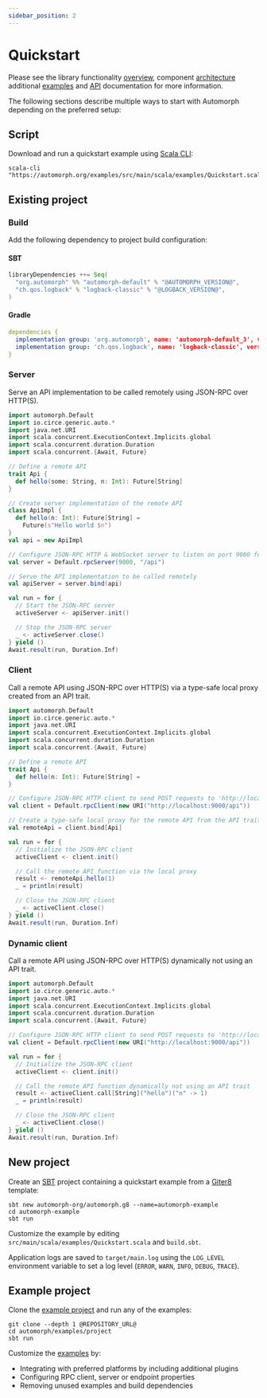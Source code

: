 ```yaml
---
sidebar_position: 2
---
```


# Quickstart

Please see the library functionality [overview](https://automorph.org/docs/Overview), component [architecture](https://automorph.org/docs/Architecture) additional [examples](https://automorph.org/docs/Examples) and [API](https://automorph.org/api/automorph.html) documentation for more information.

The following sections describe multiple ways to start with Automorph depending on the preferred setup:



## Script

Download and run a quickstart example using [Scala CLI](https://scala-cli.virtuslab.org):

```shell
scala-cli "https://automorph.org/examples/src/main/scala/examples/Quickstart.scala"
```


## Existing project

### Build

Add the following dependency to project build configuration:

#### SBT

```scala
libraryDependencies ++= Seq(
  "org.automorph" %% "automorph-default" % "@AUTOMORPH_VERSION@",
  "ch.qos.logback" % "logback-classic" % "@LOGBACK_VERSION@",
)
```

#### Gradle

```yaml
dependencies {
  implementation group: 'org.automorph', name: 'automorph-default_3', version: '@AUTOMORPH_VERSION@'
  implementation group: 'ch.qos.logback', name: 'logback-classic', version: '@LOGBACK_VERSION@'
}
```

### Server

Serve an API implementation to be called remotely using JSON-RPC over HTTP(S).

```scala
import automorph.Default
import io.circe.generic.auto.*
import java.net.URI
import scala.concurrent.ExecutionContext.Implicits.global
import scala.concurrent.duration.Duration
import scala.concurrent.{Await, Future}

// Define a remote API
trait Api {
  def hello(some: String, n: Int): Future[String]
}

// Create server implementation of the remote API
class ApiImpl {
  def hello(n: Int): Future[String] =
    Future(s"Hello world $n")
}
val api = new ApiImpl

// Configure JSON-RPC HTTP & WebSocket server to listen on port 9000 for requests to '/api'
val server = Default.rpcServer(9000, "/api")

// Serve the API implementation to be called remotely
val apiServer = server.bind(api)

val run = for {
  // Start the JSON-RPC server
  activeServer <- apiServer.init()

  // Stop the JSON-RPC server
  _ <- activeServer.close()
} yield ()
Await.result(run, Duration.Inf)
```

### Client

Call a remote API using JSON-RPC over HTTP(S) via a type-safe local proxy created from an API trait.

```scala
import automorph.Default
import io.circe.generic.auto.*
import java.net.URI
import scala.concurrent.ExecutionContext.Implicits.global
import scala.concurrent.duration.Duration
import scala.concurrent.{Await, Future}

// Define a remote API
trait Api {
  def hello(n: Int): Future[String] =
}

// Configure JSON-RPC HTTP client to send POST requests to 'http://localhost:9000/api'
val client = Default.rpcClient(new URI("http://localhost:9000/api"))

// Create a type-safe local proxy for the remote API from the API trait
val remoteApi = client.bind[Api]

val run = for {
  // Initialize the JSON-RPC client
  activeClient <- client.init()

  // Call the remote API function via the local proxy
  result <- remoteApi.hello(1)
  _ = println(result)

  // Close the JSON-RPC client
  _ <- activeClient.close()
} yield ()
Await.result(run, Duration.Inf)
```

### Dynamic client

Call a remote API using JSON-RPC over HTTP(S) dynamically not using an API trait.

```scala
import automorph.Default
import io.circe.generic.auto.*
import java.net.URI
import scala.concurrent.ExecutionContext.Implicits.global
import scala.concurrent.duration.Duration
import scala.concurrent.{Await, Future}

// Configure JSON-RPC HTTP client to send POST requests to 'http://localhost:9000/api'
val client = Default.rpcClient(new URI("http://localhost:9000/api"))

val run = for {
  // Initialize the JSON-RPC client
  activeClient <- client.init()

  // Call the remote API function dynamically not using an API trait
  result <- activeClient.call[String]("hello")("n" -> 1)
  _ = println(result)

  // Close the JSON-RPC client
  _ <- activeClient.close()
} yield ()
Await.result(run, Duration.Inf)
```


## New project

Create an [SBT](https://www.scala-sbt.org/) project containing a quickstart example from a
[Giter8](http://www.foundweekends.org/giter8/) template:

```shell
sbt new automorph-org/automorph.g8 --name=automorph-example
cd automorph-example
sbt run
```

Customize the example by editing `src/main/scala/examples/Quickstart.scala` and `build.sbt`.

Application logs are saved to `target/main.log` using the `LOG_LEVEL` environment variable to set a log level (`ERROR`, `WARN`, `INFO`, `DEBUG`, `TRACE`).


## Example project

Clone the [example project](@REPOSITORY_URL@/tree/main/examples/project) and run any of the examples:

```shell
git clone --depth 1 @REPOSITORY_URL@
cd automorph/examples/project
sbt run
```

Customize the [examples](@REPOSITORY_URL@/blob/main/examples/project/src/main/scala/examples) by:
- Integrating with preferred platforms by including additional plugins
- Configuring RPC client, server or endpoint properties
- Removing unused examples and build dependencies
